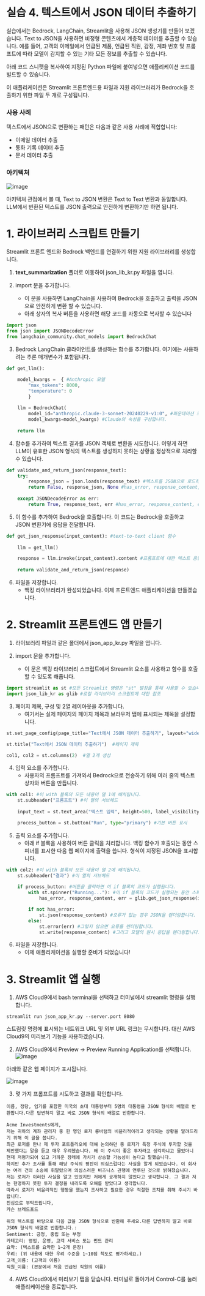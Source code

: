 # 실습 4. 텍스트에서 JSON 데이터 추출하기
실습에서는 Bedrock, LangChain, Streamlit을 사용해 JSON 생성기를 만들어 보겠습니다.
Text to JSON을 사용하면 비정형 콘텐츠에서 계층적 데이터를 추출할 수 있습니다. 예를 들어, 고객의 이메일에서 언급된 제품, 언급된 직원, 감정, 계좌 번호 및 프롬프트에 따라 모델이 감지할 수 있는 기타 모든 정보를 추출할 수 있습니다.

아래 코드 스니펫을 복사하여 지정된 Python 파일에 붙여넣으면 애플리케이션 코드를 빌드할 수 있습니다.

이 애플리케이션은 Streamlit 프론트엔드용 파일과 지원 라이브러리가 Bedrock을 호출하기 위한 파일 두 개로 구성됩니다.

### 사용 사례
텍스트에서 JSON으로 변환하는 패턴은 다음과 같은 사용 사례에 적합합니다:

* 이메일 데이터 추출
* 통화 기록 데이터 추출
* 문서 데이터 추출

### 아키텍처
![image](https://github.com/user-attachments/assets/b1f62def-1545-4ea5-a7ed-3e11a8a8826a)

아키텍처 관점에서 볼 때, Text to JSON 변환은 Text to Text 변환과 동일합니다. LLM에서 반환된 텍스트를 JSON 출력으로 안전하게 변환하기만 하면 됩니다.

# 1. 라이브러리 스크립트 만들기

Streamlit 프론트 엔드와 Bedrock 백엔드를 연결하기 위한 지원 라이브러리를 생성합니다.

1. **text_summarization** 폴더로 이동하여 json_lib_kr.py 파일을 엽니다.

2. import 문을 추가합니다.
   * 이 문을 사용하면 LangChain을 사용하여 Bedrock을 호출하고 출력을 JSON으로 안전하게 변환 할 수 있습니다.
   * 아래 상자의 복사 버튼을 사용하면 해당 코드를 자동으로 복사할 수 있습니다
  
~~~python
import json
from json import JSONDecodeError
from langchain_community.chat_models import BedrockChat
~~~

3. Bedrock LangChain 클라이언트를 생성하는 함수를 추가합니다.
   여기에는 사용하려는 추론 매개변수가 포함됩니다.

~~~python
def get_llm():

    model_kwargs =  { #Anthropic 모델
        "max_tokens": 8000, 
        "temperature": 0
        }
    
    llm = BedrockChat(
        model_id="anthropic.claude-3-sonnet-20240229-v1:0", #파운데이션 모델 설정하기
        model_kwargs=model_kwargs) #Claude의 속성을 구성합니다.
    
    return llm  
~~~

4. 함수를 추가하여 텍스트 결과를 JSON 객체로 변환을 시도합니다.
   이렇게 하면 LLM이 유효한 JSON 형식의 텍스트를 생성하지 못하는 상황을 정상적으로 처리할 수 있습니다.

~~~python
def validate_and_return_json(response_text):
    try:
        response_json = json.loads(response_text) #텍스트를 JSON으로 로드하려고 시도합니다.
        return False, response_json, None #has_error, response_content, err을 반환합니다.
    
    except JSONDecodeError as err:
        return True, response_text, err #has_error, response_content, err을 반환합니다.
~~~

5. 이 함수를 추가하여 Bedrock을 호출합니다.
   이 코드는 Bedrock을 호출하고 JSON 변환기에 응답을 전달합니다.

~~~python
def get_json_response(input_content): #text-to-text client 함수
    
    llm = get_llm()

    response = llm.invoke(input_content).content #프롬프트에 대한 텍스트 응답
    
    return validate_and_return_json(response)
~~~

6. 파일을 저장합니다.
   * 백킹 라이브러리가 완성되었습니다. 이제 프론트엔드 애플리케이션을 만들겠습니다.

# 2. Streamlit 프론트엔드 앱 만들기

1. 라이브러리 파일과 같은 폴더에서 json_app_kr.py 파일을 엽니다.
 
2. import 문을 추가합니다.
   * 이 문은 백킹 라이브러리 스크립트에서 Streamlit 요소를 사용하고 함수를 호출할 수 있도록 해줍니다.

~~~python
import streamlit as st #모든 Streamlit 명령은 "st" 별칭을 통해 사용할 수 있습니다.
import json_lib_kr as glib #로컬 라이브러리 스크립트에 대한 참조
~~~

3. 페이지 제목, 구성 및 2열 레이아웃을 추가합니다.
   * 여기서는 실제 페이지의 페이지 제목과 브라우저 탭에 표시되는 제목을 설정합니다.
  
~~~python
st.set_page_config(page_title="Text에서 JSON 데이터 추출하기", layout="wide")  #열을 수용하기 위해 페이지 너비를 더 넓게 설정합니다.

st.title("Text에서 JSON 데이터 추출하기")  #페이지 제목

col1, col2 = st.columns(2)  #열 2개 생성
~~~

4. 입력 요소를 추가합니다.
   * 사용자의 프롬프트를 가져와서 Bedrock으로 전송하기 위해 여러 줄의 텍스트 상자와 버튼을 만듭니다.

~~~python
with col1: #이 with 블록의 모든 내용이 열 1에 배치됩니다.
    st.subheader("프롬프트") #이 열의 서브헤드
    
    input_text = st.text_area("텍스트 입력", height=500, label_visibility="collapsed")

    process_button = st.button("Run", type="primary") #기본 버튼 표시
~~~

5. 출력 요소를 추가합니다.
   * 아래 if 블록을 사용하여 버튼 클릭을 처리합니다. 백킹 함수가 호출되는 동안 스피너를 표시한 다음 웹 페이지에 출력을 씁니다. 형식이 지정된 JSON을 표시합니다.

~~~python
with col2: #이 with 블록의 모든 내용이 열 2에 배치됩니다.
    st.subheader("결과") #이 열의 서브헤드
    
    if process_button: #버튼을 클릭하면 이 if 블록의 코드가 실행됩니다.
        with st.spinner("Running..."): #이 if 블록의 코드가 실행되는 동안 스피너를 표시합니다.
            has_error, response_content, err = glib.get_json_response(input_content=input_text) #지원 라이브러리를 통해 모델을 호출합니다.

        if not has_error:
            st.json(response_content) #오류가 없는 경우 JSON을 렌더링합니다.
        else:
            st.error(err) #그렇지 않으면 오류를 렌더링합니다.
            st.write(response_content) #그리고 모델의 원시 응답을 렌더링합니다.
~~~

6. 파일을 저장합니다.
   * 이제 애플리케이션을 실행할 준비가 되었습니다!

# 3. Streamlit 앱 실행

1. AWS Cloud9에서 bash terminal을 선택하고 터미널에서 streamlit 명령을 실행합니다.

```
streamlit run json_app_kr.py --server.port 8080
```
스트림릿 명령에 표시되는 네트워크 URL 및 외부 URL 링크는 무시합니다. 대신 AWS Cloud9의 미리보기 기능을 사용하겠습니다.

2. AWS Cloud9에서 Preview -> Preview Running Application를 선택합니다.
![image](https://github.com/user-attachments/assets/c9852793-1b62-4665-8545-9bc7946c3a91)

아래와 같은 웹 페이지가 표시됩니다.

![image](https://github.com/user-attachments/assets/a857129e-d832-4d06-b701-90849815c552)

3. 몇 가지 프롬프트를 시도하고 결과를 확인합니다.

```
이름, 정당, 임기를 포함한 미국의 초대 대통령부터 5명의 대통령을 JSON 형식의 배열로 반환합니다.다른 답변하지 말고 바로 JSON 형식의 배열로 반환합니다.
```

```
Acme Investments에게,
저는 귀하의 계좌 관리자 중 한 명인 로저 롱바텀의 비윤리적이라고 생각되는 상황을 알려드리기 위해 이 글을 씁니다.
최근 로저를 만나 제 투자 포트폴리오에 대해 논의하던 중 로저가 특정 주식에 투자할 것을 제안했다는 말을 듣고 매우 우려했습니다. 왜 이 주식이 좋은 투자라고 생각하냐고 물었더니 현재 저평가되어 있고 가까운 장래에 가치가 상승할 가능성이 높다고 말했습니다.
하지만 추가 조사를 통해 해당 주식의 평판이 의심스럽다는 사실을 알게 되었습니다. 이 회사는 여러 건의 소송에 휘말렸으며 의심스러운 비즈니스 관행에 연루된 것으로 밝혀졌습니다.
저는 로저가 이러한 사실을 알고 있었지만 저에게 공개하지 않았다고 생각합니다. 그 결과 저는 현명하지 못한 투자 결정을 내리도록 오해를 받았다고 생각합니다.
따라서 로저가 비윤리적인 행동을 했는지 조사하고 필요한 경우 적절한 조치를 취해 주시기 바랍니다.
진심으로 부탁드립니다,
카슨 브래드포드

위의 텍스트를 바탕으로 다음 값을 JSON 형식으로 반환해 주세요.다른 답변하지 말고 바로 JSON 형식의 배열로 반환합니다.:
Sentiment: 긍정, 중립 또는 부정
카테고리: 영업, 운영, 고객 서비스 또는 펀드 관리
요약: (텍스트를 요약한 1~2개 문장)
우려: (위 내용에 대한 우려 수준을 1~10점 척도로 평가하세요.)
고객_이름: (고객의 이름)
직원_이름: (본문에서 처음 언급된 직원의 이름)
```

4. AWS Cloud9에서 미리보기 탭을 닫습니다. 터미널로 돌아가서 Control-C를 눌러 애플리케이션을 종료합니다.
